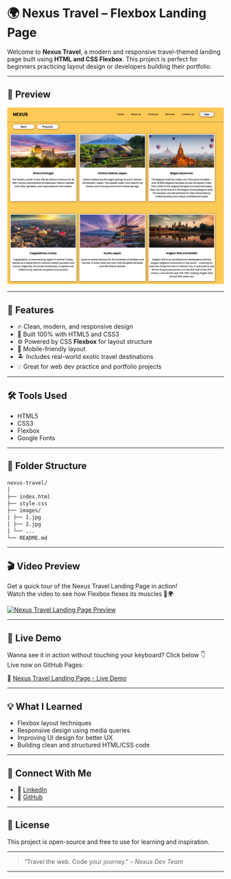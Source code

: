 # 🌍 Nexus Travel – Flexbox Landing Page

Welcome to **Nexus Travel**, a modern and responsive travel-themed landing page built using **HTML and CSS Flexbox**. This project is perfect for beginners practicing layout design or developers building their portfolio.

<hr/>

## 📸 Preview

![Nexus Travel Preview](Flexboxpractice.png)  

<hr/>

## 🚀 Features

- 🔥 Clean, modern, and responsive design
- 💪 Built 100% with HTML5 and CSS3
- ⚙️ Powered by CSS **Flexbox** for layout structure
- 📱 Mobile-friendly layout
- 🏝️ Includes real-world exotic travel destinations
- 💡 Great for web dev practice and portfolio projects
<hr/>

## 🛠️ Tools Used

- HTML5
- CSS3
- Flexbox
- Google Fonts

<hr/>

## 📂 Folder Structure

```
nexus-travel/
│
├── index.html
├── style.css
├── images/
│ ├── 1.jpg
│ ├── 2.jpg
│ └── ...
└── README.md
```

<hr/>

## 🎬 Video Preview

Get a quick tour of the Nexus Travel Landing Page in action!  
Watch the video to see how Flexbox flexes its muscles 💪🌍

[![Nexus Travel Landing Page Preview](https://img.youtube.com/vi/IeN6CDXB1Rk/hqdefault.jpg)](https://youtu.be/IeN6CDXB1Rk)

<hr/>

## 🚀 Live Demo

Wanna see it in action without touching your keyboard? Click below 👇  
Live now on GitHub Pages:

🔗 [Nexus Travel Landing Page - Live Demo](https://rakesh12531.github.io/flexbox-travelpage-project/)

<hr/>

## 💡 What I Learned

- Flexbox layout techniques
- Responsive design using media queries
- Improving UI design for better UX
- Building clean and structured HTML/CSS code
  
<hr/>

## 🤝 Connect With Me

- 💼 [LinkedIn](https://linkedin.com/in/rakesh531)
- 🧠 [GitHub](https://github.com/Rakesh12531)

<hr/>

## 📜 License

This project is open-source and free to use for learning and inspiration.

<hr/>

> “Travel the web. Code your journey.” – *Nexus Dev Team*

<hr/>

